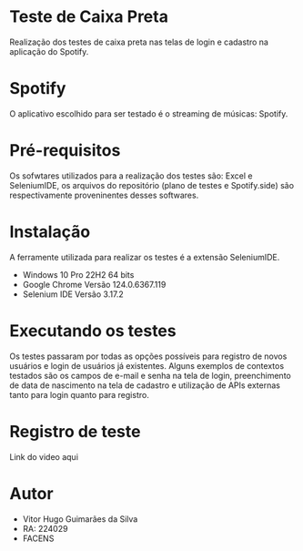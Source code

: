 # Teste de Caixa Preta
<p>Realização dos testes de caixa preta nas telas de login e cadastro na aplicação do Spotify.</p>

# Spotify
<p>O aplicativo escolhido para ser testado é o streaming de músicas: Spotify.</p>

# Pré-requisitos
<p>Os sofwtares utilizados para a realização dos testes são: Excel e SeleniumIDE, os arquivos do repositório (plano de testes e Spotify.side) são respectivamente proveninentes desses softwares.</p>

# Instalação

<p>A ferramente utilizada para realizar os testes é a extensão SeleniumIDE.</p>
<ul>
  <li>Windows 10 Pro 22H2 64 bits</li>
  <li>Google Chrome Versão 124.0.6367.119</li>
  <li>Selenium IDE Versão 3.17.2</li>
</ul>

# Executando os testes
<p>Os testes passaram por todas as opções possíveis para registro de novos usuários e login de usuários já existentes. Alguns exemplos de contextos testados são os campos de e-mail e senha na tela de login, preenchimento de data de nascimento na tela de cadastro e utilização de APIs externas tanto para login quanto para registro. </p>

# Registro de teste
<p>Link do video aqui</p>

# Autor
<ul>
  <li>Vitor Hugo Guimarães da Silva</li>
  <li>RA: 224029</li>
  <li>FACENS</li>
</ul>
